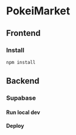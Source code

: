 # PokeiMarket

## Frontend

### Install
```bash
npm install
```

## Backend

### Supabase

#### Run local dev

#### Deploy